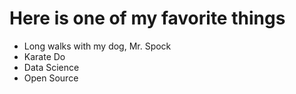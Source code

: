 # Here is one of my favorite things
- Long walks with my dog, Mr. Spock
- Karate Do
- Data Science
- Open Source
